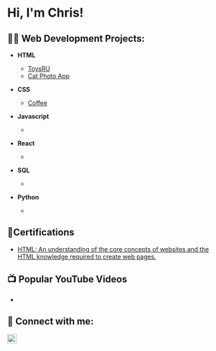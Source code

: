 <h1>Hi, I'm Chris!

<h2>👨‍💻 Web Development Projects:</h2>

- <b>HTML</b>
  - [ToysRU](https://github.com/HarperTattooDev/ToysRU/tree/main)
  - [Cat Photo App](https://github.com/HarperTattooDev/CatPhotoAppFCC/tree/main)

- <b>CSS</b>
  - [Coffee](https://github.com/HarperTattooDev/CoffeeFCC/tree/main)
 
- <b>Javascript</b>
  - <!--[Coming Soon](https://github.com/HarperTattooDev)-->
 
- <b>React</b>
  - <!--[Coming Soon](https://github.com/HarperTattooDev)-->

- <b>SQL</b>
  - <!--[Coming Soon](https://github.com/HarperTattooDev)-->
 
- <b>Python</b>
  - <!--[Coming Soon](https://github.com/HarperTattooDev)-->
  
<h2>📄Certifications</h2>

- [HTML: An understanding of the core concepts of websites and the HTML knowledge
required to create web pages.](https://i.imgur.com/W3qr8fn.png)

<h2>📺 Popular YouTube Videos</h2>

- <!--[Coming soon] (https://www.youtube.com/)-->


<h2> 🤳 Connect with me:</h2>

[<img align="left" alt="HarperTattooDev | LinkedIn" width="22px" src="https://cdn.jsdelivr.net/npm/simple-icons@v3/icons/linkedin.svg" />][linkedin]

[linkedin]: https://linkedin.com/in/HarperTattooDev

<!--
**HarperTattooDev/HarperTattooDev** is a ✨ _special_ ✨ repository because its `README.md` (this file) appears on your GitHub profile.

Here are some ideas to get you started:

- 🔭 I’m currently working on ...
- 🌱 I’m currently learning ...
- 👯 I’m looking to collaborate on ...
- 🤔 I’m looking for help with ...
- 💬 Ask me about ...
- 📫 How to reach me: ...
- 😄 Pronouns: ...
- ⚡ Fun fact: ...
-->
